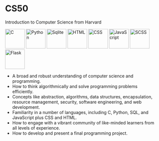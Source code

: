 # CS50
Introduction to Computer Science from Harvard

<p float="left">
  <img alt="C" src="https://user-images.githubusercontent.com/88045655/158039059-dc78059b-1543-4c88-b7ef-709e91791e4d.svg" height="64px" />
  <img alt="Python" src="https://user-images.githubusercontent.com/88045655/158039267-85991504-668d-4959-9638-58891c94cd70.svg" height="64px" />
  <img alt="Sqlite" src="https://user-images.githubusercontent.com/88045655/158040119-3ec42f6f-6b97-4d0e-93e6-d0d21609a231.svg" height="64px" />
  <img alt="HTML" src="https://user-images.githubusercontent.com/88045655/158039238-a27f719d-5e49-4b49-b8f3-2a389190af9a.svg" height="64px" />
  <img alt="CSS" src="https://user-images.githubusercontent.com/88045655/158039214-f3a66aa3-dd05-46d0-8f91-ab64f13c7c00.svg" height="64px" /> 
  <img alt="JavaScript" src="https://user-images.githubusercontent.com/88045655/158040006-5841d433-c58b-4486-93df-cc0c6aa4cb06.svg" height="64px" />
  <img alt="SCSS" src="https://user-images.githubusercontent.com/88045655/158039432-d8ed3615-ea27-4d74-84e6-c27d9b2a6058.svg" height="64px" />
  <img alt="Flask" src="https://user-images.githubusercontent.com/88045655/158039719-ae2e46bc-ab7d-4815-b224-8a2e759f46a9.svg" height="64px" />
</p>

- A broad and robust understanding of computer science and programming.
- How to think algorithmically and solve programming problems efficiently.
- Concepts like abstraction, algorithms, data structures, encapsulation, resource management, security, software engineering, and web development.
- Familiarity in a number of languages, including C, Python, SQL, and JavaScript plus CSS and HTML.
- How to engage with a vibrant community of like-minded learners from all levels of experience.
- How to develop and present a final programming project.




